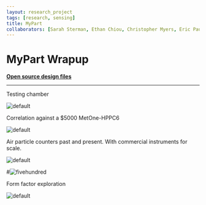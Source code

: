 ```yaml
---
layout: research_project 
tags: [research, sensing]
title: MyPart
collaborators: [Sarah Sterman, Ethan Chiou, Christopher Myers, Eric Paulos]
---
```


# MyPart Wrapup


[**Open source design files**](http://github.com/rutian/MyPart)

---

Testing chamber

![default](https://farm2.staticflickr.com/1582/23938802319_466e7a74ce_b.jpg "MyPart Device with Mobile App")

Correlation against a $5000 MetOne-HPPC6 

![default](https://farm2.staticflickr.com/1559/24198456402_b44abb48a2_b.jpg "small and large correlation data")

Air particle counters past and present. With commercial instruments for scale.

![default](https://farm2.staticflickr.com/1590/24224127171_0d80c73364_b.jpg "iteration")


#![fivehundred](https://farm2.staticflickr.com/1663/24011058040_c566919305_h.jpg "exploded drawing of design")

Form factor exploration

![default](https://farm2.staticflickr.com/1489/24224136681_e81e1367d0_b.jpg "various form factors explored with the MyPart system")


